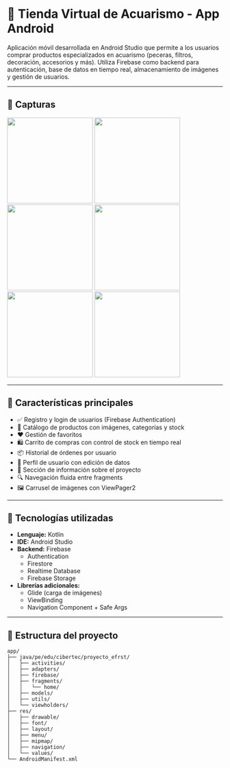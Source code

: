 # 🐠 Tienda Virtual de Acuarismo - App Android

Aplicación móvil desarrollada en Android Studio que permite a los usuarios comprar productos especializados en acuarismo (peceras, filtros, decoración, accesorios y más). Utiliza Firebase como backend para autenticación, base de datos en tiempo real, almacenamiento de imágenes y gestión de usuarios.

---

## 📱 Capturas

<img src="https://firebasestorage.googleapis.com/v0/b/proyectoefrst.firebasestorage.app/o/Screenshot%2FScreenshot_inicio_sesion.png?alt=media&token=fad2993e-f360-4622-bcde-291cdda4af55" width="200" />
<img src="https://firebasestorage.googleapis.com/v0/b/proyectoefrst.firebasestorage.app/o/Screenshot%2FScreenshot_registro.png?alt=media&token=04f848af-f756-44ee-a0eb-6a9978ab352a" width="200" />
<img src="https://firebasestorage.googleapis.com/v0/b/proyectoefrst.firebasestorage.app/o/Screenshot%2FScreenshot_home.png?alt=media&token=3cc1ee43-6139-4081-a727-326309e9dfa8" width="200" />
<img src="https://firebasestorage.googleapis.com/v0/b/proyectoefrst.firebasestorage.app/o/Screenshot%2FScreenshot_detalle_producto.png?alt=media&token=c5877785-c41a-4187-9947-69228b19d8fe" width="200" />
<img src="https://firebasestorage.googleapis.com/v0/b/proyectoefrst.firebasestorage.app/o/Screenshot%2FScreenshot_carrito.png?alt=media&token=6eec713a-7c4e-49f9-a9e1-0bd22fca38d9" width="200" />
<img src="https://firebasestorage.googleapis.com/v0/b/proyectoefrst.firebasestorage.app/o/Screenshot%2FScreenshot_perfil.png?alt=media&token=af863cfe-2746-4f16-93ea-05646fb8cce1" width="200" />

---

## 🚀 Características principales

- ✅ Registro y login de usuarios (Firebase Authentication)
- 🛒 Catálogo de productos con imágenes, categorías y stock
- ❤️ Gestión de favoritos
- 🛍 Carrito de compras con control de stock en tiempo real
- 📦 Historial de órdenes por usuario
- 👤 Perfil de usuario con edición de datos
- 🧾 Sección de información sobre el proyecto
- 🔍 Navegación fluida entre fragments
- 🖼 Carrusel de imágenes con ViewPager2

---

## 🔧 Tecnologías utilizadas

- **Lenguaje:** Kotlin
- **IDE:** Android Studio
- **Backend:** Firebase
  - Authentication
  - Firestore
  - Realtime Database
  - Firebase Storage
- **Librerías adicionales:**
  - Glide (carga de imágenes)
  - ViewBinding
  - Navigation Component + Safe Args

---

## 🧪 Estructura del proyecto

```text
app/
├── java/pe/edu/cibertec/proyecto_efrst/
│   ├── activities/
│   ├── adapters/
│   ├── firebase/
│   ├── fragments/
│   │   └── home/
│   ├── models/
│   ├── utils/
│   └── viewholders/
├── res/
│   ├── drawable/
│   ├── font/
│   ├── layout/
│   ├── menu/
│   ├── mipmap/
│   ├── navigation/
│   └── values/
└── AndroidManifest.xml

